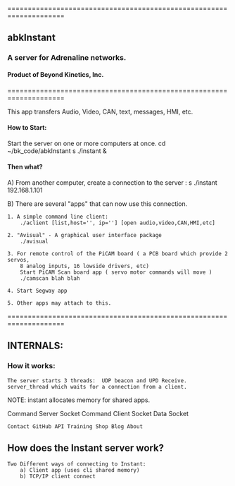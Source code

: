 ====================================================================
## abkInstant
### A server for Adrenaline networks.
#### Product of Beyond Kinetics, Inc.
====================================================================

This app transfers Audio, Video, CAN, text, messages, HMI, etc.

#### How to Start:
Start the server on one or more computers at once.
	cd ~/bk_code/abkInstant
	s ./instant & 
	
#### Then what?
A) From another computer, create a connection to the server :
		s ./instant 192.168.1.101
		
B) There are several "apps" that can now use this connection.

	1. A simple command line client:
		./aclient [list,host='', ip=''] [open audio,video,CAN,HMI,etc]
		
	2. "Avisual" - A graphical user interface package
		./avisual 	
		
	3. For remote control of the PiCAM board ( a PCB board which provide 2 servos, 
		8 analog inputs, 16 lowside drivers, etc)
		Start PiCAM Scan board app ( servo motor commands will move )
		./camscan blah blah
		
	4. Start Segway app
	
	5. Other apps may attach to this.

====================================================================
## INTERNALS:

### How it works:
	The server starts 3 threads:  UDP beacon and UPD Receive.
	server_thread which waits for a connection from a client.

NOTE:  instant allocates memory for shared apps.


Command Server Socket
Command Client Socket
Data Socket

    Contact GitHub API Training Shop Blog About 

## How does the Instant server work?

	Two Different ways of connecting to Instant:
		a) Client app (uses cli shared memory)
		b) TCP/IP client connect 
